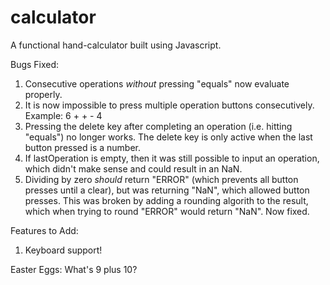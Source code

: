 # calculator
A functional hand-calculator built using Javascript. 

Bugs Fixed:
  1) Consecutive operations *without* pressing "equals" now evaluate properly. 
  2) It is now impossible to press multiple operation buttons consecutively. Example: 6 + + - 4
  3) Pressing the delete key after completing an operation (i.e. hitting "equals") no longer works. The delete key is only active when the last button pressed is a number. 
  4) If lastOperation is empty, then it was still possible to input an operation, which didn't make sense and could result in an NaN.
  5) Dividing by zero *should* return "ERROR" (which prevents all button presses until a clear), but was returning "NaN", which allowed button presses. This was broken by adding a rounding algorith to the result, which when trying to round "ERROR" would return "NaN". Now fixed. 

Features to Add: 
  1) Keyboard support!

Easter Eggs: 
What's 9 plus 10?
